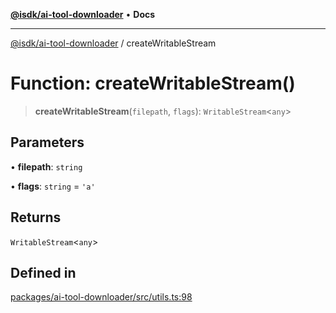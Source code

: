 [**@isdk/ai-tool-downloader**](../README.md) • **Docs**

***

[@isdk/ai-tool-downloader](../globals.md) / createWritableStream

# Function: createWritableStream()

> **createWritableStream**(`filepath`, `flags`): `WritableStream`\<`any`\>

## Parameters

• **filepath**: `string`

• **flags**: `string` = `'a'`

## Returns

`WritableStream`\<`any`\>

## Defined in

[packages/ai-tool-downloader/src/utils.ts:98](https://github.com/isdk/ai-tool-download.js/blob/1180561ce090d8a20a34e4d599228106f8c15a5b/src/utils.ts#L98)
